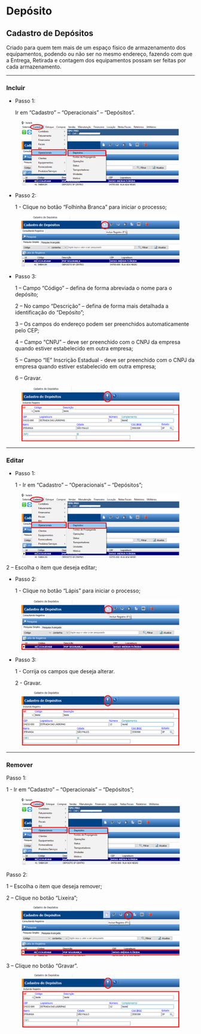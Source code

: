 # Depósito

## Cadastro de Depósitos

Criado para quem tem mais de um espaço físico de armazenamento dos equipamentos, podendo ou não ser no mesmo endereço, fazendo com que a Entrega, Retirada e contagem dos equipamentos possam ser feitas por cada armazenamento.

***

### Incluir

*   Passo 1:

    Ir em “Cadastro” – “Operacionais” – “Depósitos”.

<figure><img src="../../../.gitbook/assets/image (8) (1) (1) (1) (1) (1) (1).png" alt=""><figcaption></figcaption></figure>

*   Passo 2:

    1 - Clique no botão “Folhinha Branca” para iniciar o processo;

<figure><img src="../../../.gitbook/assets/image (1) (1) (1) (1) (1) (1) (1) (1).png" alt=""><figcaption></figcaption></figure>

*   Passo 3:

    1 – Campo “Código” – defina de forma abreviada o nome para o depósito;

    2 – No campo “Descrição” – defina de forma mais detalhada a identificação do “Depósito”;

    3 – Os campos do endereço podem ser preenchidos automaticamente pelo CEP;

    4 – Campo “CNPJ” – deve ser preenchido com o CNPJ da empresa quando estiver estabelecido em outra empresa;

    5 – Campo “IE” Inscrição Estadual - deve ser preenchido com o CNPJ da empresa quando estiver estabelecido em outra empresa;

    6 – Gravar.

<figure><img src="../../../.gitbook/assets/image (2) (1) (1) (1) (1) (1) (1) (1).png" alt=""><figcaption></figcaption></figure>

***

### Editar

*   Passo 1:

    1 - Ir em “Cadastro” – “Operacionais” – “Depósitos”;

<figure><img src="../../../.gitbook/assets/image (3) (1) (1) (1) (1) (1) (1) (1).png" alt=""><figcaption></figcaption></figure>

2 – Escolha o item que deseja editar;

*   Passo 2:

    1 - Clique no botão “Lápis” para iniciar o processo;

<figure><img src="../../../.gitbook/assets/image (4) (1) (1) (1) (1) (1) (1) (1).png" alt=""><figcaption></figcaption></figure>

*   Passo 3:

    1 - Corrija os campos que deseja alterar.

    2 - Gravar.

<figure><img src="../../../.gitbook/assets/image (5) (1) (1) (1) (1) (1) (1) (1).png" alt=""><figcaption></figcaption></figure>

***

### Remover

Passo 1:

1 - Ir em “Cadastro” – “Operacionais” – “Depósitos”;

<figure><img src="../../../.gitbook/assets/image (6) (1) (1) (1) (1) (1) (1) (1).png" alt=""><figcaption></figcaption></figure>



Passo 2:

1 – Escolha o item que deseja remover;

2 – Clique no botão “Lixeira”;

<figure><img src="../../../.gitbook/assets/image (7) (1) (1) (1) (1) (1) (1) (1).png" alt=""><figcaption></figcaption></figure>



3 – Clique no botão “Gravar”.

<figure><img src="../../../.gitbook/assets/image (586).png" alt=""><figcaption></figcaption></figure>

